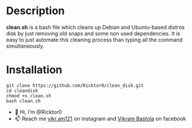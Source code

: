 # Description
**clean.sh** is a bash file which cleans up Debian and Ubuntu-based distros disk by just removing old snaps and some non used dependencies.
It is easy to just automate this cleaning process than typing all the command simultaneously.


# Installation
```
git clone https://github.com/Ricktor0/clean_disk.git
cd cleandisk
chmod +x clean.sh
bash clean.sh 
```


- 👋 Hi, I’m @Ricktor0
- 📫 Reach me  [vikr.am121](https://www.instagram.com/vikr.am121/) on instagram and [Vikram Bastola](https://www.facebook.com/profile.php?id=100042768861506) on facebook
  

